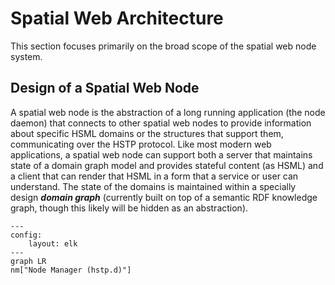 ﻿# Spatial Web Architecture

This section focuses primarily on the broad scope of the spatial web node system. 

## Design of a Spatial Web Node

A spatial web node is the abstraction of a long running application (the node daemon) that connects to other spatial web nodes to provide information about specific HSML domains or the structures that support them, communicating over the HSTP protocol. 
Like most modern web applications, a spatial web node can support both a server that maintains state of a domain graph model and provides stateful content (as HSML) and a client that can render that HSML in a form that a service or user can understand. The state of the domains is maintained within a specially design ___domain graph___ (currently built on top of a semantic RDF knowledge graph, though this likely will be hidden as an abstraction). 

```mermaid
---
config:
    layout: elk
---
graph LR
nm["Node Manager (hstp.d)"]

```
